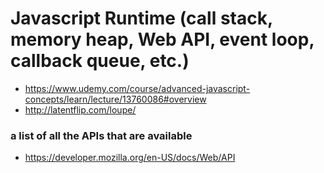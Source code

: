 # Javascript Runtime (call stack, memory heap, Web API, event loop, callback queue, etc.)
- https://www.udemy.com/course/advanced-javascript-concepts/learn/lecture/13760086#overview
- http://latentflip.com/loupe/


###  a list of all the APIs that are available
- https://developer.mozilla.org/en-US/docs/Web/API
